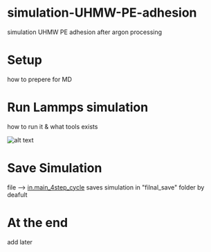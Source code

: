 # simulation-UHMW-PE-adhesion
simulation UHMW PE adhesion after argon processing

# Setup

how to prepere for MD

# Run Lammps simulation

how to run it & what tools exists

![alt text]([http://url/to/img.png](https://github.com/Warpv/simulation-UHMW-PE-adhesion/blob/main/images/start_struct/start_struct_1.1.png))

# Save Simulation

file --> [in.main_4step_cycle](https://github.com/Warpv/simulation-UHMW-PE-adhesion/blob/main/lammps/src/in.main_4step_cycle) saves simulation in "filnal_save" folder by deafult 

# At the end

add later 

